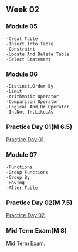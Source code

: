 ## Week 02

### Module 05
```
-Creat Table
-Insert Into Table
-Constraint 
-Update And Delete Table
-Select Statement
```

### Module 06
```
-Distinct,Order By
-Limit
-Arithmatic Operator
-Comparison Operator
-Logical And,Or Operator
-In,Not In,Like,As
```

### Practice Day 01(M 6.5)
[Practice Day 01](https://docs.google.com/document/d/1TWErgrdKfmiN1bX2dbgwO5U7x7uNZihamF5liM6Vm8o/edit).


### Module 07
```
-Functions
-Group Functions
-Group By
-Having
-Alter Table
```

### Practice Day 02(M 7.5)
[Practice Day 02](https://docs.google.com/document/d/1Ahqgsd-1xLE2Onsg6LwXXb-Uol3V521NCjeuiQjvOjU/edit).


### Mid Term Exam(M 8)
[Mid Term Exam](https://docs.google.com/document/d/1Yl5IsZ-PYy-wTtODnojonNnOF2iF6rzFESy125aznak/edit).